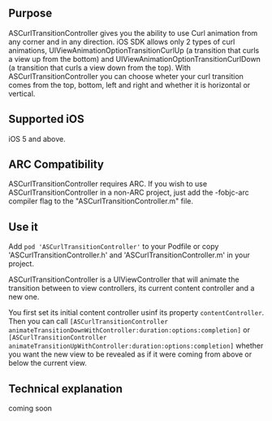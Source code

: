 ## Purpose
ASCurlTransitionController gives you the ability to use Curl animation from any corner and in any direction.
iOS SDK allows only 2 types of curl animations, UIViewAnimationOptionTransitionCurlUp (a transition that curls a view up from the bottom) and UIViewAnimationOptionTransitionCurlDown (a transition that curls a view down from the top). With ASCurlTransitionController you can choose wheter your curl transition comes from the top, bottom, left and right and whether it is horizontal or vertical.

## Supported iOS
iOS 5 and above.

## ARC Compatibility
ASCurlTransitionController requires ARC. If you wish to use ASCurlTransitionController in a non-ARC project, just add the -fobjc-arc compiler flag to the "ASCurlTransitionController.m" file.

## Use it
Add `pod 'ASCurlTransitionController'` to your Podfile or copy 'ASCurlTransitionController.h' and 'ASCurlTransitionController.m' in your project.

ASCurlTransitionController is a UIViewController that will animate the transition between to view controllers, its current content controller and a new one.

You first set its initial content controller usinf its property `contentController`. Then you can call `[ASCurlTransitionController animateTransitionDownWithController:duration:options:completion]` or `[ASCurlTransitionController animateTransitionUpWithController:duration:options:completion]` whether you want the new view to be revealed as if it were coming from above or below the current view.


## Technical explanation
coming soon